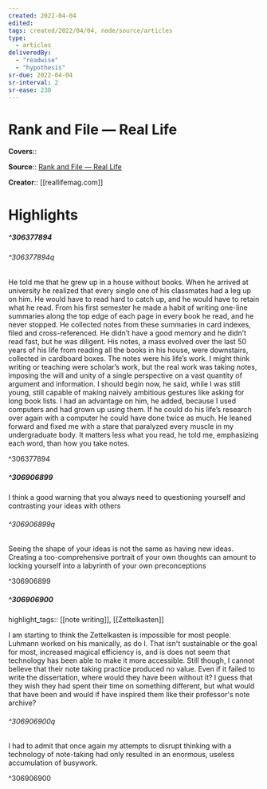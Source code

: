 ```yaml
---
created: 2022-04-04
edited:
tags: created/2022/04/04, node/source/articles
type: 
  - articles
deliveredBy: 
  - "readwise"
  - "hypothesis"
sr-due: 2022-04-04
sr-interval: 2
sr-ease: 230
---
```

# Rank and File — Real Life

**Covers**:: 

**Source**:: [Rank and File — Real Life](https://reallifemag.com/rank-and-file/)

**Creator**:: [[reallifemag.com]]

# Highlights
##### ^306377894



###### ^306377894q

He told me that he grew up in a house without books. When he arrived at university he realized that every single one of his classmates had a leg up on him. He would have to read hard to catch up, and he would have to retain what he read. From his first semester he made a habit of writing one-line summaries along the top edge of each page in every book he read, and he never stopped. He collected notes from these summaries in card indexes, filed and cross-referenced. He didn’t have a good memory and he didn’t read fast, but he was diligent. His notes, a mass evolved over the last 50 years of his life from reading all the books in his house, were downstairs, collected in cardboard boxes. The notes were his life’s work. I might think writing or teaching were scholar’s work, but the real work was taking notes, imposing the will and unity of a single perspective on a vast quantity of argument and information. I should begin now, he said, while I was still young, still capable of making naively ambitious gestures like asking for long book lists. I had an advantage on him, he added, because I used computers and had grown up using them. If he could do his life’s research over again with a computer he could have done twice as much. He leaned forward and fixed me with a stare that paralyzed every muscle in my undergraduate body. It matters less what you read, he told me, emphasizing each word, than how you take notes. 

^306377894

##### ^306906899



I think a good warning that you always need to questioning yourself and contrasting your ideas with others  

###### ^306906899q

Seeing the shape of your ideas is not the same as having new ideas. Creating a too-comprehensive portrait of your own thoughts can amount to locking yourself into a labyrinth of your own preconceptions 

^306906899

##### ^306906900

highlight_tags:: [[note writing]], [[Zettelkasten]]   

I am starting to think the Zettelkasten is impossible for most people. Luhmann worked on his manically, as do I. That isn't sustainable or the goal for most, increased magical efficiency is, and is does not seem that technology has been able to make it more accessible.
Still though, I cannot believe that their note taking practice produced no value. Even if it failed to write the dissertation, where would they have been without it? I guess that they wish they had spent their time on something different, but what would that have been and would if have inspired them like their professor's note archive?  

###### ^306906900q

I had to admit that once again my attempts to disrupt thinking with a technology of note-taking had only resulted in an enormous, useless accumulation of busywork. 

^306906900

